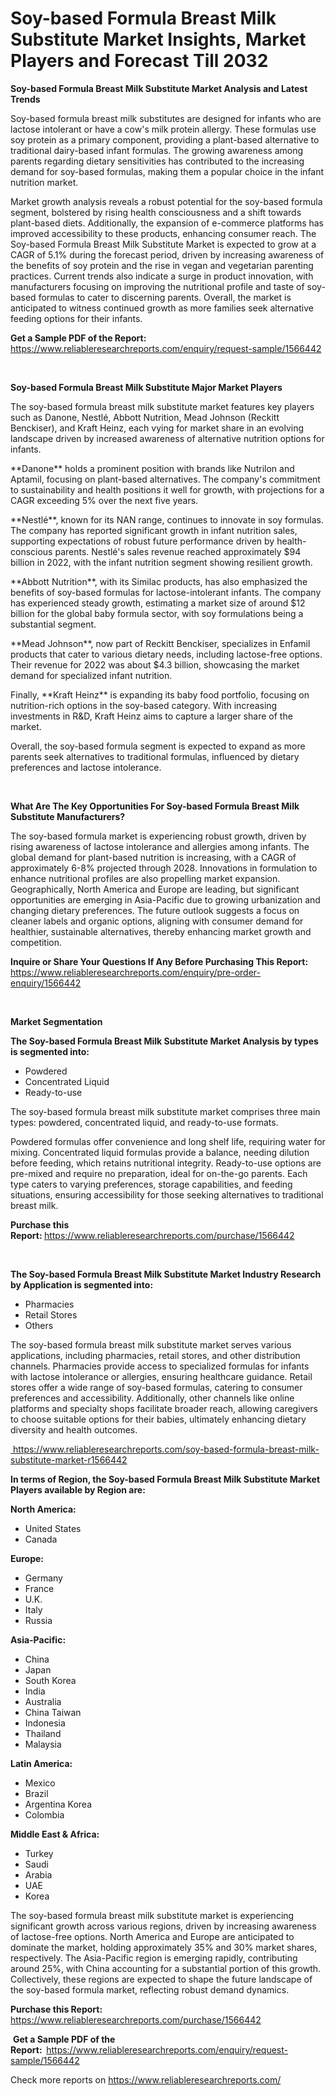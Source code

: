 <p><h1>Soy-based Formula Breast Milk Substitute Market Insights, Market Players and Forecast Till 2032</h1></p><p><strong>Soy-based Formula Breast Milk Substitute Market Analysis and Latest Trends</strong></p>
<p><p>Soy-based formula breast milk substitutes are designed for infants who are lactose intolerant or have a cow's milk protein allergy. These formulas use soy protein as a primary component, providing a plant-based alternative to traditional dairy-based infant formulas. The growing awareness among parents regarding dietary sensitivities has contributed to the increasing demand for soy-based formulas, making them a popular choice in the infant nutrition market.</p><p>Market growth analysis reveals a robust potential for the soy-based formula segment, bolstered by rising health consciousness and a shift towards plant-based diets. Additionally, the expansion of e-commerce platforms has improved accessibility to these products, enhancing consumer reach. The Soy-based Formula Breast Milk Substitute Market is expected to grow at a CAGR of 5.1% during the forecast period, driven by increasing awareness of the benefits of soy protein and the rise in vegan and vegetarian parenting practices. Current trends also indicate a surge in product innovation, with manufacturers focusing on improving the nutritional profile and taste of soy-based formulas to cater to discerning parents. Overall, the market is anticipated to witness continued growth as more families seek alternative feeding options for their infants.</p></p>
<p><strong>Get a Sample PDF of the Report:&nbsp;</strong> <a href="https://www.reliableresearchreports.com/enquiry/request-sample/1566442?utm_campaign=3265&utm_medium=2&utm_source=Github&utm_content=ia&utm_term=22032025&utm_id=soy-based-formula-breast-milk-substitute">https://www.reliableresearchreports.com/enquiry/request-sample/1566442</a></p>
<p>&nbsp;</p>
<p><strong>Soy-based Formula Breast Milk Substitute Major Market Players</strong></p>
<p><p>The soy-based formula breast milk substitute market features key players such as Danone, Nestlé, Abbott Nutrition, Mead Johnson (Reckitt Benckiser), and Kraft Heinz, each vying for market share in an evolving landscape driven by increased awareness of alternative nutrition options for infants.</p><p>**Danone** holds a prominent position with brands like Nutrilon and Aptamil, focusing on plant-based alternatives. The company's commitment to sustainability and health positions it well for growth, with projections for a CAGR exceeding 5% over the next five years.</p><p>**Nestlé**, known for its NAN range, continues to innovate in soy formulas. The company has reported significant growth in infant nutrition sales, supporting expectations of robust future performance driven by health-conscious parents. Nestlé's sales revenue reached approximately $94 billion in 2022, with the infant nutrition segment showing resilient growth.</p><p>**Abbott Nutrition**, with its Similac products, has also emphasized the benefits of soy-based formulas for lactose-intolerant infants. The company has experienced steady growth, estimating a market size of around $12 billion for the global baby formula sector, with soy formulations being a substantial segment.</p><p>**Mead Johnson**, now part of Reckitt Benckiser, specializes in Enfamil products that cater to various dietary needs, including lactose-free options. Their revenue for 2022 was about $4.3 billion, showcasing the market demand for specialized infant nutrition.</p><p>Finally, **Kraft Heinz** is expanding its baby food portfolio, focusing on nutrition-rich options in the soy-based category. With increasing investments in R&D, Kraft Heinz aims to capture a larger share of the market.</p><p>Overall, the soy-based formula segment is expected to expand as more parents seek alternatives to traditional formulas, influenced by dietary preferences and lactose intolerance.</p></p>
<p>&nbsp;</p>
<p><strong>What Are The Key Opportunities For Soy-based Formula Breast Milk Substitute Manufacturers?</strong></p>
<p><p>The soy-based formula market is experiencing robust growth, driven by rising awareness of lactose intolerance and allergies among infants. The global demand for plant-based nutrition is increasing, with a CAGR of approximately 6-8% projected through 2028. Innovations in formulation to enhance nutritional profiles are also propelling market expansion. Geographically, North America and Europe are leading, but significant opportunities are emerging in Asia-Pacific due to growing urbanization and changing dietary preferences. The future outlook suggests a focus on cleaner labels and organic options, aligning with consumer demand for healthier, sustainable alternatives, thereby enhancing market growth and competition.</p></p>
<p><strong>Inquire or Share Your Questions If Any Before Purchasing This Report:</strong> <a href="https://www.reliableresearchreports.com/enquiry/pre-order-enquiry/1566442?utm_campaign=3265&utm_medium=2&utm_source=Github&utm_content=ia&utm_term=22032025&utm_id=soy-based-formula-breast-milk-substitute">https://www.reliableresearchreports.com/enquiry/pre-order-enquiry/1566442</a></p>
<p>&nbsp;</p>
<p><strong>Market Segmentation</strong></p>
<p><strong>The Soy-based Formula Breast Milk Substitute Market Analysis by types is segmented into:</strong></p>
<p><ul><li>Powdered</li><li>Concentrated Liquid</li><li>Ready-to-use</li></ul></p>
<p><p>The soy-based formula breast milk substitute market comprises three main types: powdered, concentrated liquid, and ready-to-use formats. </p><p>Powdered formulas offer convenience and long shelf life, requiring water for mixing. Concentrated liquid formulas provide a balance, needing dilution before feeding, which retains nutritional integrity. Ready-to-use options are pre-mixed and require no preparation, ideal for on-the-go parents. Each type caters to varying preferences, storage capabilities, and feeding situations, ensuring accessibility for those seeking alternatives to traditional breast milk.</p></p>
<p><strong>Purchase this Report:&nbsp;</strong><a href="https://www.reliableresearchreports.com/purchase/1566442?utm_campaign=3265&utm_medium=2&utm_source=Github&utm_content=ia&utm_term=22032025&utm_id=soy-based-formula-breast-milk-substitute">https://www.reliableresearchreports.com/purchase/1566442</a></p>
<p>&nbsp;</p>
<p><strong>The Soy-based Formula Breast Milk Substitute Market Industry Research by Application is segmented into:</strong></p>
<p><ul><li>Pharmacies</li><li>Retail Stores</li><li>Others</li></ul></p>
<p><p>The soy-based formula breast milk substitute market serves various applications, including pharmacies, retail stores, and other distribution channels. Pharmacies provide access to specialized formulas for infants with lactose intolerance or allergies, ensuring healthcare guidance. Retail stores offer a wide range of soy-based formulas, catering to consumer preferences and accessibility. Additionally, other channels like online platforms and specialty shops facilitate broader reach, allowing caregivers to choose suitable options for their babies, ultimately enhancing dietary diversity and health outcomes.</p></p>
<p><a href="https://www.reliableresearchreports.com/soy-based-formula-breast-milk-substitute-market-r1566442?utm_campaign=3265&utm_medium=2&utm_source=Github&utm_content=ia&utm_term=22032025&utm_id=soy-based-formula-breast-milk-substitute">&nbsp;https://www.reliableresearchreports.com/soy-based-formula-breast-milk-substitute-market-r1566442</a></p>
<p><strong>In terms of Region, the Soy-based Formula Breast Milk Substitute Market Players available by Region are:</strong></p>
<p>
    <p> <strong> North America: </strong>
        <ul>
            <li>United States</li>
            <li>Canada</li>
        </ul>
        </p> 
    <p> <strong> Europe: </strong>
        <ul>
            <li>Germany</li>
            <li>France</li>
            <li>U.K.</li>
            <li>Italy</li>
            <li>Russia</li>
        </ul>
        </p> 
    <p> <strong> Asia-Pacific: </strong>
        <ul>
            <li>China</li>
            <li>Japan</li>
            <li>South Korea</li>
            <li>India</li>
            <li>Australia</li>
            <li>China Taiwan</li>
            <li>Indonesia</li>
            <li>Thailand</li>
            <li>Malaysia</li>
        </ul>
        </p> 
    <p> <strong> Latin America: </strong>
        <ul>
            <li>Mexico</li>
            <li>Brazil</li>
            <li>Argentina Korea</li>
            <li>Colombia</li>
        </ul>
        </p> 
    <p> <strong> Middle East & Africa: </strong>
        <ul>
            <li>Turkey</li>
            <li>Saudi</li>
            <li>Arabia</li>
            <li>UAE</li>
            <li>Korea</li>
        </ul>
    </p>
    </p>
<p><p>The soy-based formula breast milk substitute market is experiencing significant growth across various regions, driven by increasing awareness of lactose-free options. North America and Europe are anticipated to dominate the market, holding approximately 35% and 30% market shares, respectively. The Asia-Pacific region is emerging rapidly, contributing around 25%, with China accounting for a substantial portion of this growth. Collectively, these regions are expected to shape the future landscape of the soy-based formula market, reflecting robust demand dynamics.</p></p>
<p><strong>Purchase this Report: </strong><a href="https://www.reliableresearchreports.com/purchase/1566442?utm_campaign=3265&utm_medium=2&utm_source=Github&utm_content=ia&utm_term=22032025&utm_id=soy-based-formula-breast-milk-substitute">https://www.reliableresearchreports.com/purchase/1566442</a></p>
<p>&nbsp;<strong>Get a Sample PDF of the Report:&nbsp;&nbsp;</strong><a href="https://www.reliableresearchreports.com/enquiry/request-sample/1566442?utm_campaign=3265&utm_medium=2&utm_source=Github&utm_content=ia&utm_term=22032025&utm_id=soy-based-formula-breast-milk-substitute">https://www.reliableresearchreports.com/enquiry/request-sample/1566442</a></p>
<p><strong></strong></p>
<p>Check more reports on <a href="https://www.reliableresearchreports.com/?utm_campaign=3265&utm_medium=2&utm_source=Github&utm_content=ia&utm_term=22032025&utm_id=soy-based-formula-breast-milk-substitute">https://www.reliableresearchreports.com/</a></p>